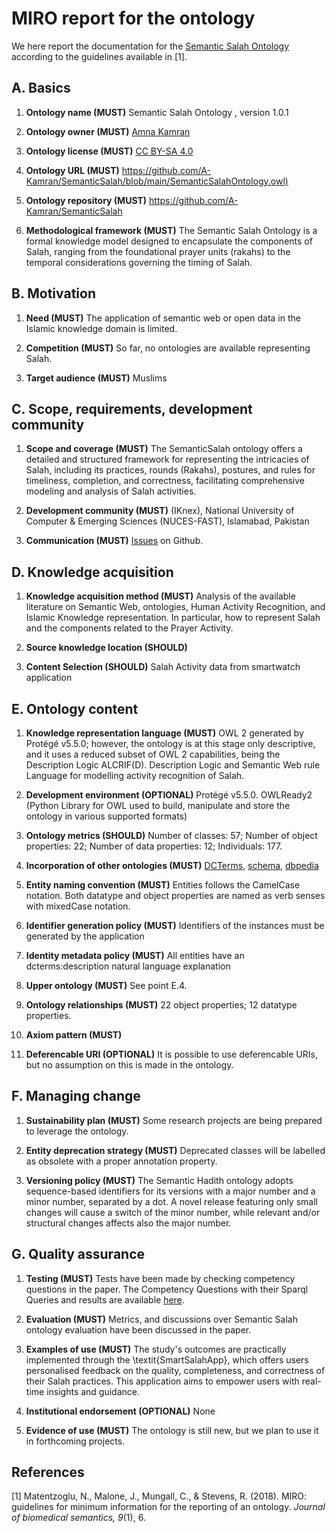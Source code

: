 # MIRO report for the  ontology
We here report the documentation for the [Semantic Salah Ontology](https://github.com/A-Kamran/SemanticSalah/blob/main/SemanticSalahOntology.owl) according to the guidelines available in [1].

## A. Basics
1. **Ontology name (MUST)**
Semantic Salah Ontology , version 1.0.1

2. **Ontology owner (MUST)**
[Amna Kamran](https://github.com/A-Kamran)

3. **Ontology license (MUST)**
[CC BY-SA 4.0](https://creativecommons.org/licenses/by-sa/4.0/)

4. **Ontology URL (MUST)**
<https://github.com/A-Kamran/SemanticSalah/blob/main/SemanticSalahOntology.owl)>

5. **Ontology repository (MUST)**
<https://github.com/A-Kamran/SemanticSalah>

6. **Methodological framework (MUST)**
The Semantic Salah Ontology is a formal knowledge model designed to encapsulate the components of Salah, ranging from the foundational prayer units (rakahs) to the temporal considerations governing the timing of Salah.

## B. Motivation
1. **Need (MUST)**
The application of semantic web or open data in the Islamic knowledge domain is limited. 

2. **Competition (MUST)**
So far, no ontologies are available representing Salah.

3. **Target audience (MUST)**
Muslims

## C. Scope, requirements, development community
1. **Scope and coverage (MUST)**
The SemanticSalah ontology offers a detailed and structured framework for representing the intricacies of Salah, including its practices, rounds (Rakahs), postures, and rules for timeliness, completion, and correctness, facilitating comprehensive modeling and analysis of Salah activities.

2. **Development community (MUST)**
 (IKnex),
 National University of Computer & Emerging Sciences (NUCES-FAST), Islamabad, Pakistan

3. **Communication (MUST)** [Issues](https://github.com/A-Kamran/SemanticSalah/issues) on Github.

## D. Knowledge acquisition
1. **Knowledge acquisition method (MUST)**
Analysis of the available literature on Semantic Web, ontologies, Human Activity Recognition, and Islamic Knowledge representation. In particular, how to represent Salah and the components related to the Prayer Activity.

2. **Source knowledge location (SHOULD)** 

3. **Content Selection (SHOULD)** 
Salah Activity data  from smartwatch application

## E. Ontology content
1. **Knowledge representation language (MUST)**
OWL 2 generated by Protégé v5.5.0; however, the ontology is at this stage only descriptive, and
it uses a reduced subset of OWL 2 capabilities, being the Description Logic ALCRIF(D).
Description Logic and Semantic Web rule Language for modelling activity recognition of Salah.

3. **Development environment (OPTIONAL)**
Protégé v5.5.0.
OWLReady2  (Python Library for OWL used to build, manipulate and store the ontology in various supported formats)

4. **Ontology metrics (SHOULD)**
Number of classes: 57; 
Number of object properties: 22; 
Number of data properties: 12;
Individuals: 177.

5. **Incorporation of other ontologies (MUST)**
[DCTerms](<http://purl.org/dc/terms>), [schema](<http://schema.org>), [dbpedia](<hhtp://dbpedia.org>)

6. **Entity naming convention (MUST)** 
Entities follows the CamelCase notation. Both datatype and object properties are named as verb senses with mixedCase notation.

7. **Identifier generation policy (MUST)**
Identifiers of the instances must be generated by the application

8. **Identity metadata policy (MUST)**
All entities have an dcterms:description natural language explanation

9. **Upper ontology (MUST)** 
See point E.4.

10. **Ontology relationships (MUST)**
22 object properties; 12 datatype properties.

11. **Axiom pattern (MUST)**
<!-- 
158 axioms included (of which 68 logical axioms, 40 declaration axioms, 12 SubClassOf, 6 EquivalentClasses, 1 DisjointClasses, 6 hidden GCI, 5 InverseObjectProperties, 2 FunctionalObjectProperties, 1 Inverse Functional, 4 Asymmetric Object Properties, 4 Irreflexive, 11 ObjectPropertyDomain and Range, 3 Functional DataProperty, 4 DP domain and range, 50 annotation assertions)
 -->

11. **Deferencable URI (OPTIONAL)** 
It is possible to use deferencable URIs, but no assumption on this is made in the ontology.

## F. Managing change
1. **Sustainability plan (MUST)**
Some research projects are being prepared to leverage the ontology.

2. **Entity deprecation strategy (MUST)**
Deprecated classes will be labelled as obsolete with a proper annotation property.

3. **Versioning policy (MUST)**
The Semantic Hadith ontology adopts sequence-based identifiers for its versions with a major number and a minor number, separated by a dot. A novel release featuring only small changes will cause a switch of the minor number, while relevant and/or structural changes affects also the major number.

## G. Quality assurance
1. **Testing (MUST)**
Tests have been made by checking competency questions in the paper. The Competency Questions with their Sparql Queries and results are available [here](https://github.com/A-Kamran/SemanticSalah/blob/main/Competency%20Questions%20and%20SPARQL%20Queries.md).

2. **Evaluation (MUST)**
Metrics, and discussions over Semantic Salah ontology evaluation have been discussed in the paper.

3. **Examples of use (MUST)**
The study's outcomes are practically implemented through the \textit{SmartSalahApp}, which offers users personalised feedback on the quality, completeness, and correctness of their Salah practices. This application aims to empower users with real-time insights and guidance.

4. **Institutional endorsement (OPTIONAL)**
None

5. **Evidence of use (MUST)**
The ontology is still new, but we plan to use it in forthcoming projects.

## References
[1] Matentzoglu, N., Malone, J., Mungall, C., & Stevens, R. (2018). MIRO: guidelines for minimum information for the reporting of an ontology. _Journal of biomedical semantics, 9_(1), 6.
